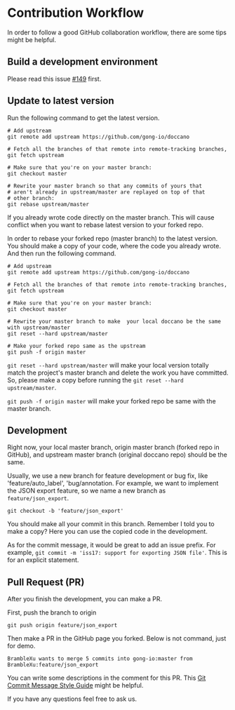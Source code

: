 # Contribution Workflow

In order to follow a good GitHub collaboration workflow, there are some tips might be helpful.

## Build a development environment

Please read this issue [#149](https://github.com/chakki-works/doccano/issues/149) first.

## Update to latest version

Run the following command to get the latest version.

```
# Add upstream
git remote add upstream https://github.com/gong-io/doccano

# Fetch all the branches of that remote into remote-tracking branches,
git fetch upstream

# Make sure that you're on your master branch:
git checkout master

# Rewrite your master branch so that any commits of yours that
# aren't already in upstream/master are replayed on top of that
# other branch:
git rebase upstream/master
```

If you already wrote code directly on the master branch. This will cause conflict when you want to rebase latest version to your forked repo.

In order to rebase your forked repo (master branch) to the latest version. You should make a copy of your code, where the code you already wrote. And then run the following command.

```
# Add upstream
git remote add upstream https://github.com/gong-io/doccano

# Fetch all the branches of that remote into remote-tracking branches,
git fetch upstream

# Make sure that you're on your master branch:
git checkout master

# Rewrite your master branch to make  your local doccano be the same with upstream/master 
git reset --hard upstream/master

# Make your forked repo same as the upstream
git push -f origin master
```

`git reset --hard upstream/master` will make your local version totally match the project's master branch and delete the work you have committed. So, please make a copy before running the `git reset --hard upstream/master`.

`git push -f origin master` will make your forked repo be same with the master branch.

## Development

Right now, your local master branch, origin master branch (forked repo in GitHub), and upstream master branch (original doccano repo) should be the same.

Usually, we use a new branch for feature development or bug fix, like 'feature/auto_label', 'bug/annotation. For example, we want to implement the JSON export feature, so we name a new branch as `feature/json_export`.

```
git checkout -b 'feature/json_export'
```

You should make all your commit in this branch. Remember I told you to make a copy? Here you can use the copied code in the development. 

As for the commit message, it would be great to add an issue prefix. For example, `git commit -m 'iss17: support for exporting JSON file'`. This is for an explicit statement.

## Pull Request (PR)

After you finish the development, you can make a PR.

First, push the branch to origin

```
git push origin feature/json_export
```

Then make a PR in the GitHub page you forked. Below is not command, just for demo.

```
BrambleXu wants to merge 5 commits into gong-io:master from BrambleXu:feature/json_export
```

You can write some descriptions in the comment for this PR. This [Git Commit Message Style Guide](http://udacity.github.io/git-styleguide/?utm_source=wanqu.co&utm_campaign=Wanqu+Daily&utm_medium=website) might be helpful.

If you have any questions feel free to ask us. 